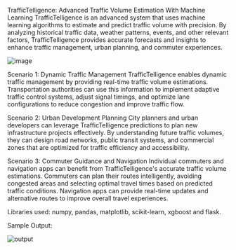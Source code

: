 TrafficTelligence: Advanced Traffic Volume Estimation With Machine Learning
TrafficTelligence is an advanced system that uses machine learning algorithms to estimate and predict traffic volume with precision. By analyzing historical traffic data, weather patterns, events, and other relevant factors, TrafficTelligence provides accurate forecasts and insights to enhance traffic management, urban planning, and commuter experiences.

![image](https://github.com/rishabhh23/TrafficTelligence/assets/90113579/62617c88-a229-402c-ba2f-062ddbd9fb73)

Scenario 1: Dynamic Traffic Management
TrafficTelligence enables dynamic traffic management by providing real-time traffic volume estimations. Transportation authorities can use this information to implement adaptive traffic control systems, adjust signal timings, and optimize lane configurations to reduce congestion and improve traffic flow.

Scenario 2: Urban Development Planning
City planners and urban developers can leverage TrafficTelligence predictions to plan new infrastructure projects effectively. By understanding future traffic volumes, they can design road networks, public transit systems, and commercial zones that are optimized for traffic efficiency and accessibility.

Scenario 3: Commuter Guidance and Navigation
Individual commuters and navigation apps can benefit from TrafficTelligence's accurate traffic volume estimations. Commuters can plan their routes intelligently, avoiding congested areas and selecting optimal travel times based on predicted traffic conditions. Navigation apps can provide real-time updates and alternative routes to improve overall travel experiences.

Libraries used: numpy, pandas, matplotlib, scikit-learn, xgboost and flask.

Sample Output:

![output](https://github.com/user-attachments/assets/a886b22a-6212-4f62-9102-347f925b09ea)

